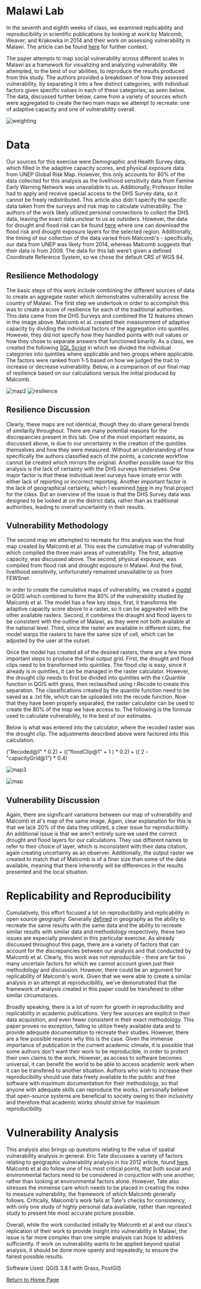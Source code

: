 # Malawi Lab

In the seventh and eighth weeks of class, we examined replicability and reproducibility in scientific publications by looking at work by Malcomb, Weaver, and Krakowka in 2014 and their work on assessing vulnerability in Malawi.  The article can be found [here](https://reader.elsevier.com/reader/sd/pii/S0143622814000058?token=078A0ACAE18D01995A67473D93E5DC36A07C5779021CF903B8334CF1D7C8EAD9277467C394E80035D5AD73BF0FD401F0) for further context. 

The paper attempts to map social vulnerability across different scales in Malawi as a framework for visualizing and analyzing vulnerability. We attempted, to the best of our abilities, to reproduce the results produced from this study.  The authors provided a breakdown of how they assessed vulnerability, by separating it into a few distinct categories, with individual factors given specific values in each of these categories, as seen below.  The data, discussed further below, came from a variety of sources which were aggregated to create the two main maps we attempt to recreate: one of adaptive capacity and one of vulnerability overall.

![weighting](measures.PNG)

# Data

Our sources for this exercise were Demographic and Health Survey data, which filled in the adaptive capacity scores, and physical exposure data from UNEP Global Risk Map.  However, this only accounts for 80% of the data collected for this analysis as the livelihood sensitivity data from Famine Early Warning Network was unavailable to us. Additionally, Professor Holler had to apply and receive special access to the DHS Survey data, so it cannot be freely redistributed. This article also didn't specify the specific data taken from the surveys and risk map to calculate vulnerability.  The authors of the work likely utilized personal connections to collect the DHS data, leaving the exact data unclear to us as outsiders. However, the data for drought and flood risk can be found [here](https://preview.grid.unep.ch/) where one can download the flood risk and drought exposure layers for the selected region.  Additionally, the timing of our collection of the data varied from Malcomb's - specifically, our data from UNEP was likely from 2014, whereas Malcomb suggests that their data is from 2009.  The data for this lab were't given a defined Coordinate Reference System, so we chose the default CRS of WGS 84.


## Resilience Methodology
The basic steps of this work include combining the different sources of data to create an aggregate raster which demonstrates vulnerability across the country of Malawi.  The first step we undertook in order to accomplish this was to create a score of resilience for each of the traditional authorities.  This data came from the DHS Surveys and combined the 12 features shown in the image above.  Malcomb et al. created their measurement of adaptive capacity by dividing the individual factors of the aggregation into quintiles.  However, they did not specify how they handled points with null values or how they chose to separate answers that functioned binarily.  As a class, we created the following [SQL Script](vulnerability.sql) in which we divided the individual categories into quintiles where applicable and two groups where applicable.  The factors were ranked from 1-5 based on how we judged the trait to increase or decrease vulnerability.  Below, is a comparison of our final map of resilience based on our calculations versus the initial produced by Malcomb. 

![map2](malawi2.PNG) ![resilience](resilience.PNG)

## Resilience Discussion

Clearly, these maps are not identical, though they do share general trends of similarity throughout.  There are many potential reasons for the discrepancies present in this lab.  One of the most important reasons, as discussed above, is due to our uncertainty in the creation of the quintiles themselves and how they were measured.  Without an understanding of how specifically the authors classified each of the points, a concrete workflow cannot be created which mirrors the original. Another possible issue for this analysis is the lack of certainty with the DHS surveys themselves.  One major factor is that these individual level surveys have innate error with either lack of reporting or incorrect reporting.  Another important factor is the lack of geographical certainty, which I examined [here](final.md) in my final project for the class.  But an overview of the issue is that the DHS Survey data was designed to be looked at on the district data, rather than as traditional authorities, leading to overall uncertainty in their results.  

## Vulnerability Methodology

The second map we attempted to recreate for this analysis was the final map created by Malcomb et al.  This was the cumulative map of vulnerability which compiled the three main areas of vulnerability.  The first, adaptive capacity, was discussed above.  The second, physical exposure, was compiled from flood risk and drought exposure in Malawi.  And the final, livelihood sensitivity, unfortunately remained unavailable to us from FEWSnet.

In order to create the cumulative maps of vulnerability, we created a [model](mowdel.model3) in QGIS which combined to form the 80% of the vulnerability studied by Malcomb et al.  The model has a few key steps, first, it transforms the adaptive capacity score above to a raster, so it can be aggreated with the other available rasters.  Second, it combines the draught and flood layers to be consistent with the outline of Malawi, as they were not both available at the national level.  Third, since the raster are available in different sizes, the model warps the rasters to have the same size of cell, which can be adjusted by the user at the outset.  

Once the model has created all of the desired rasters, there are a few more important steps to produce the final output grid.  First, the drought and flood clips need to be transformed into quintiles.  The flood clip is easy, since it already is in quintiles, it can be managed in the raster calculator.  However, the drought clip needs to first be divided into quintiles with the r.Quantile function in QGIS with grass, then reclassified using r.Recode to create this separation.  The classifications created by the quantile function need to be saved as a .txt file, which can be uploaded into the recode function.  Now that they have been properly separated, the raster calculator can be used to create the 80% of the map we have access to. The following is the formula used to calculate vulnerability, to the best of our estimates.

Below is what was entered into the calculator, where the recoded raster was the drought clip.  The adjustments described above were factored into this calculation.

("Recoded@1" * 0.2) + (("floodClip@1" + 1 ) * 0.2) + (( 2 - "capacityGrid@1") * 0.4) 

![map3](malawi1.PNG)

![map](d.png)


## Vulnerability Discussion
Again, there are significant variations between our map of vulnerability and Malcomb et al's map of the same image.  Again, clear explanation for this is that we lack 20% of the data they utilized, a clear issue for reproducibility.  An additional issue is that we aren't entirely sure we used the correct drought and flood layers for our calculations.  They use different names to refer to their choice of layer, which is inconsistent with their data citation, again creating uncertainty as an observer.  Additionally, the output raster we created to match that of Malcomb is of a finer size than some of the data available, meaning that there inherently will be differences in the results presented and the local situation.  

# Replicability and Reproducibility

Cumulatively, this effort focused a lot on reproducibility and replicability in open source geography.  Generally [defined](https://www.nap.edu/catalog/25303/reproducibility-and-replicability-in-science) in geography as the ability to recreate the same results with the same data and the ability to recreate similar results with similar data and methodology respectively, these two issues are especially prevalent in this particular exercise.  As already discussed throughout this page, there are a variety of factors that can account for the discrepancies between our analysis and that conducted by Malcomb et al.  Clearly, this work was not reproducible - there are far too many uncertain factors for which we cannot account given just their methodology and discussion.  However, there could be an argument for replicability of Malcomb's work.  Given that we were able to create a similar analysis in an attempt at reproducibility, we've demonstrated that the framework of analysis created in this paper could be transfered to other similar circumstaces.  

Broadly speaking, there is a lot of room for growth in reproducibility and replicability in academic publications.  Very few sources are explicit in their data acquisition, and even fewer consistent in their exact methodology.  This paper proves no exception, failing to utilize freely available data and to provide adequate documentation to recreate their studies.  However, there are a few possible reasons why this is the case.  Given the immense importance of publication in the current academic climate, it is possible that some authors don't want their work to be reproducible, in order to protect their own claims to the work.  However, as access to software becomes universal, it can benefit the world to be able to access academic work when it can be transfered to another situation.  Authors who wish to increase their reproducibility should use  data freely available to the public and free software with maximum documentation for their methodology, so that anyone with adequate skills can reproduce the works.  I personally believe that open-source systems are beneficial to society owing to their inclusivity and therefore that academic works should strive for maximum reproducibility.  

# Vulnerability Analysis
This analysis also brings up questions relating to the value of spatial vulnerability analysis in general.  Eric Tate discusses a variety of factors relating to geographic vulnerability analysis in his 2012 article, found [here](https://link.springer.com/content/pdf/10.1007%2Fs11069-012-0152-2.pdf).  Malcomb et al do follow one of his most critical points, that both social and environmental factors need to be considered in conjuction with one another, rather than looking at environmental factors alone.  However, Tate also stresses the immense care which needs to be placed in creating the index to measure vulnerability, the framework of which Malcomb generally follows.  Critically, Malcomb's work fails at Tate's checks for consistency, with only one study of highly personal data available, rather than repreated study to present hte most accurate picture possible.  

Overall, while the work conducted initially by Malcomb et al and our class's replication of their work to provide insight into vulnerability in Malawi, the issue is far more complex than one simple analysis can hope to address sufficiently.  If work on vulnerability wants to be applied beyond spatial analysis, it should be done more openly and repeatedly, to ensure the fairest possible results. 


Software Used: QGIS 3.8.1 with Grass, PostGIS

[Return to Home Page](pdickson2.github.io)

